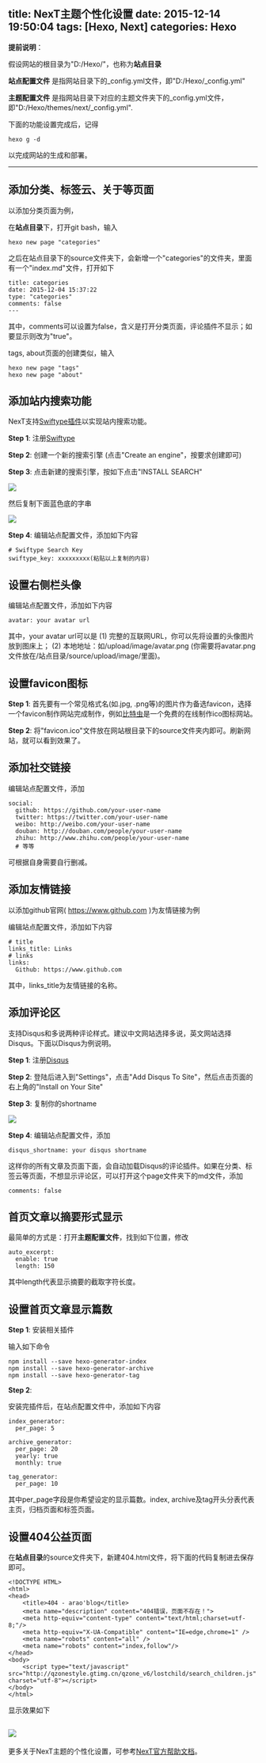 title: NexT主题个性化设置
date: 2015-12-14 19:50:04
tags: [Hexo, Next]
categories: Hexo
---

**提前说明**：

假设网站的根目录为"D:/Hexo/"，也称为**站点目录**

**站点配置文件** 是指网站目录下的_config.yml文件，即"D:/Hexo/_config.yml"

**主题配置文件** 是指网站目录下对应的主题文件夹下的_config.yml文件，即"D:/Hexo/themes/next/_config.yml".

下面的功能设置完成后，记得

	hexo g -d

以完成网站的生成和部署。

----------

## 添加分类、标签云、关于等页面 ##

以添加分类页面为例，

在**站点目录**下，打开git bash，输入

	hexo new page "categories"

之后在站点目录下的source文件夹下，会新增一个"categories"的文件夹，里面有一个"index.md"文件，打开如下

	title: categories
	date: 2015-12-04 15:37:22
	type: "categories"
	comments: false
	---

其中，comments可以设置为false，含义是打开分类页面，评论插件不显示；如要显示则改为"true"。

tags, about页面的创建类似，输入

	hexo new page "tags"
	hexo new page "about"

## 添加站内搜索功能 ##

NexT支持[Swiftype插件](https://swiftype.com/)以实现站内搜索功能。

**Step 1**: 注册[Swiftype](https://swiftype.com/users/sign_up)

**Step 2**: 创建一个新的搜索引擎 (点击"Create an engine"，按要求创建即可)

**Step 3**: 点击新建的搜索引擎，按如下点击"INSTALL SEARCH"

![](http://i.imgur.com/ZUvxhKH.png)

然后复制下面蓝色底的字串

![](http://i.imgur.com/6RfwX4n.png)

**Step 4**: 编辑站点配置文件，添加如下内容

	# Swiftype Search Key
	swiftype_key: xxxxxxxxx(粘贴以上复制的内容)

## 设置右侧栏头像 ##

编辑站点配置文件，添加如下内容

	avatar: your avatar url

其中，your avatar url可以是
(1) 完整的互联网URL，你可以先将设置的头像图片放到图床上；
(2) 本地地址：如/upload/image/avatar.png (你需要将avatar.png文件放在/站点目录/source/upload/image/里面)。

## 设置favicon图标 ##

**Step 1**:
首先要有一个常见格式名(如.jpg, .png等)的图片作为备选favicon，选择一个favicon制作网站完成制作，例如[比特虫](http://www.bitbug.net/)是一个免费的在线制作ico图标网站。

**Step 2**:
将"favicon.ico"文件放在网站根目录下的source文件夹内即可。刷新网站，就可以看到效果了。

## 添加社交链接 ##

编辑站点配置文件，添加

	social:
	  github: https://github.com/your-user-name
	  twitter: https://twitter.com/your-user-name
	  weibo: http://weibo.com/your-user-name
	  douban: http://douban.com/people/your-user-name
	  zhihu: http://www.zhihu.com/people/your-user-name
	  # 等等

可根据自身需要自行删减。

## 添加友情链接 ##

以添加github官网( https://www.github.com )为友情链接为例

编辑站点配置文件，添加如下内容

	# title
	links_title: Links
	# links
	links:
	  Github: https://www.github.com

其中，links_title为友情链接的名称。

## 添加评论区 ##

支持Disqus和多说两种评论样式。建议中文网站选择多说，英文网站选择Disqus。下面以Disqus为例说明。

**Step 1**: 注册[Disqus](https://disqus.com/)

**Step 2**: 登陆后进入到"Settings"，点击"Add Disqus To Site"，然后点击页面的右上角的"Install on Your Site"

**Step 3**: 复制你的shortname

![](http://i.imgur.com/1LZfdm5.png)

**Step 4**: 编辑站点配置文件，添加

	disqus_shortname: your disqus shortname

这样你的所有文章及页面下面，会自动加载Disqus的评论插件。如果在分类、标签云等页面，不想显示评论区，可以打开这个page文件夹下的md文件，添加

	comments: false

## 首页文章以摘要形式显示 ##

最简单的方式是：打开**主题配置文件**，找到如下位置，修改

	auto_excerpt:
	  enable: true
	  length: 150

其中length代表显示摘要的截取字符长度。

## 设置首页文章显示篇数 ##

**Step 1**: 安装相关插件

输入如下命令

	npm install --save hexo-generator-index
	npm install --save hexo-generator-archive
	npm install --save hexo-generator-tag

**Step 2**: 

安装完插件后，在站点配置文件中，添加如下内容

	index_generator:
	  per_page: 5
	
	archive_generator:
	  per_page: 20
	  yearly: true
	  monthly: true
	
	tag_generator:
	  per_page: 10

其中per_page字段是你希望设定的显示篇数。index, archive及tag开头分表代表主页，归档页面和标签页面。

## 设置404公益页面 ##

在**站点目录**的source文件夹下，新建404.html文件，将下面的代码复制进去保存即可。

	<!DOCTYPE HTML>
	<html>
	<head>
		<title>404 - arao'blog</title>
		<meta name="description" content="404错误，页面不存在！">
		<meta http-equiv="content-type" content="text/html;charset=utf-8;"/>
		<meta http-equiv="X-UA-Compatible" content="IE=edge,chrome=1" />
		<meta name="robots" content="all" />
		<meta name="robots" content="index,follow"/>
	</head>
	<body>
		<script type="text/javascript" src="http://qzonestyle.gtimg.cn/qzone_v6/lostchild/search_children.js" charset="utf-8"></script>
	</body>
	</html>

显示效果如下

![](http://i.imgur.com/n5wN34M.png)
----------

更多关于NexT主题的个性化设置，可参考[NexT官方帮助文档](http://theme-next.iissnan.com/)。